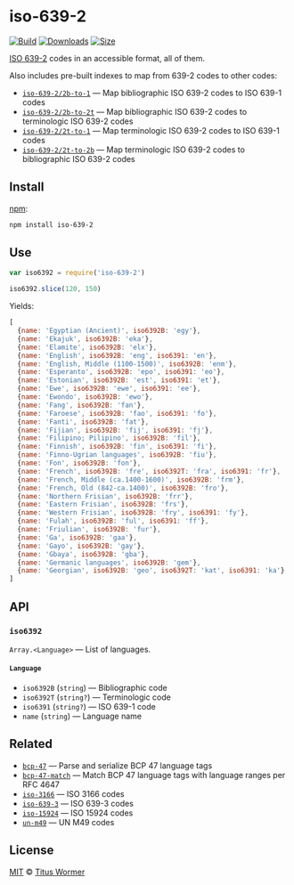 # iso-639-2

[![Build][build-badge]][build]
[![Downloads][downloads-badge]][downloads]
[![Size][size-badge]][size]

[ISO 639-2][source] codes in an accessible format, all of them.

Also includes pre-built indexes to map from 639-2 codes to other codes:

*   [`iso-639-2/2b-to-1`][2b-to-1]
    — Map bibliographic ISO 639-2 codes to ISO 639-1 codes
*   [`iso-639-2/2b-to-2t`][2b-to-2t]
    — Map bibliographic ISO 639-2 codes to terminologic ISO 639-2 codes
*   [`iso-639-2/2t-to-1`][2t-to-1]
    — Map terminologic ISO 639-2 codes to ISO 639-1 codes
*   [`iso-639-2/2t-to-2b`][2t-to-2b]
    — Map terminologic ISO 639-2 codes to bibliographic ISO 639-2 codes

## Install

[npm][]:

```sh
npm install iso-639-2
```

## Use

```js
var iso6392 = require('iso-639-2')

iso6392.slice(120, 150)
```

Yields:

```js
[
  {name: 'Egyptian (Ancient)', iso6392B: 'egy'},
  {name: 'Ekajuk', iso6392B: 'eka'},
  {name: 'Elamite', iso6392B: 'elx'},
  {name: 'English', iso6392B: 'eng', iso6391: 'en'},
  {name: 'English, Middle (1100-1500)', iso6392B: 'enm'},
  {name: 'Esperanto', iso6392B: 'epo', iso6391: 'eo'},
  {name: 'Estonian', iso6392B: 'est', iso6391: 'et'},
  {name: 'Ewe', iso6392B: 'ewe', iso6391: 'ee'},
  {name: 'Ewondo', iso6392B: 'ewo'},
  {name: 'Fang', iso6392B: 'fan'},
  {name: 'Faroese', iso6392B: 'fao', iso6391: 'fo'},
  {name: 'Fanti', iso6392B: 'fat'},
  {name: 'Fijian', iso6392B: 'fij', iso6391: 'fj'},
  {name: 'Filipino; Pilipino', iso6392B: 'fil'},
  {name: 'Finnish', iso6392B: 'fin', iso6391: 'fi'},
  {name: 'Finno-Ugrian languages', iso6392B: 'fiu'},
  {name: 'Fon', iso6392B: 'fon'},
  {name: 'French', iso6392B: 'fre', iso6392T: 'fra', iso6391: 'fr'},
  {name: 'French, Middle (ca.1400-1600)', iso6392B: 'frm'},
  {name: 'French, Old (842-ca.1400)', iso6392B: 'fro'},
  {name: 'Northern Frisian', iso6392B: 'frr'},
  {name: 'Eastern Frisian', iso6392B: 'frs'},
  {name: 'Western Frisian', iso6392B: 'fry', iso6391: 'fy'},
  {name: 'Fulah', iso6392B: 'ful', iso6391: 'ff'},
  {name: 'Friulian', iso6392B: 'fur'},
  {name: 'Ga', iso6392B: 'gaa'},
  {name: 'Gayo', iso6392B: 'gay'},
  {name: 'Gbaya', iso6392B: 'gba'},
  {name: 'Germanic languages', iso6392B: 'gem'},
  {name: 'Georgian', iso6392B: 'geo', iso6392T: 'kat', iso6391: 'ka'}
]
```

## API

### `iso6392`

`Array.<Language>` — List of languages.

#### `Language`

*   `iso6392B` (`string`) — Bibliographic code
*   `iso6392T` (`string?`) — Terminologic code
*   `iso6391` (`string?`) — ISO 639-1 code
*   `name` (`string`) — Language name

## Related

*   [`bcp-47`](https://github.com/wooorm/bcp-47)
    — Parse and serialize BCP 47 language tags
*   [`bcp-47-match`](https://github.com/wooorm/bcp-47-match)
    — Match BCP 47 language tags with language ranges per RFC 4647
*   [`iso-3166`](https://github.com/wooorm/iso-3166)
    — ISO 3166 codes
*   [`iso-639-3`](https://github.com/wooorm/iso-639-3)
    — ISO 639-3 codes
*   [`iso-15924`](https://github.com/wooorm/iso-15924)
    — ISO 15924 codes
*   [`un-m49`](https://github.com/wooorm/un-m49)
    — UN M49 codes

## License

[MIT][license] © [Titus Wormer][author]

<!-- Definition -->

[build-badge]: https://img.shields.io/travis/wooorm/iso-639-2.svg

[build]: https://travis-ci.org/wooorm/iso-639-2

[downloads-badge]: https://img.shields.io/npm/dm/iso-639-2.svg

[downloads]: https://www.npmjs.com/package/iso-639-2

[size-badge]: https://img.shields.io/bundlephobia/minzip/iso-639-2.svg

[size]: https://bundlephobia.com/result?p=iso-639-2

[npm]: https://docs.npmjs.com/cli/install

[license]: license

[author]: https://wooorm.com

[source]: https://www.loc.gov/standards/iso639-2/php/code_list.php

[2b-to-1]: 2b-to-1.json

[2b-to-2t]: 2b-to-2t.json

[2t-to-1]: 2t-to-1.json

[2t-to-2b]: 2t-to-2b.json
